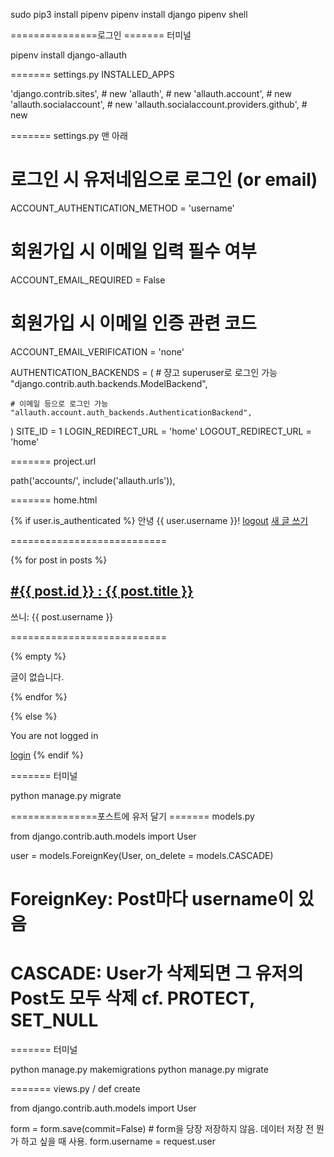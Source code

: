 sudo pip3 install pipenv
pipenv install django
pipenv shell

===============로그인
======= 터미널

pipenv install django-allauth


======= settings.py INSTALLED_APPS

'django.contrib.sites', # new
'allauth', # new
'allauth.account', # new
'allauth.socialaccount', # new
'allauth.socialaccount.providers.github', # new


======= settings.py 맨 아래

# 로그인 시 유저네임으로 로그인 (or email)
ACCOUNT_AUTHENTICATION_METHOD = 'username'
# 회원가입 시 이메일 입력 필수 여부
ACCOUNT_EMAIL_REQUIRED = False
# 회원가입 시 이메일 인증 관련 코드
ACCOUNT_EMAIL_VERIFICATION = 'none'

AUTHENTICATION_BACKENDS = (
    # 쟝고 superuser로 로그인 가능
    "django.contrib.auth.backends.ModelBackend",
    
    # 이메일 등으로 로그인 가능
    "allauth.account.auth_backends.AuthenticationBackend",
)
SITE_ID = 1
LOGIN_REDIRECT_URL = 'home'
LOGOUT_REDIRECT_URL = 'home'


======= project.url

path('accounts/', include('allauth.urls')),


======= home.html

{% if user.is_authenticated %}
  안녕 {{ user.username }}!
<a href="{% url 'account_logout' %}">logout</a>
<a href="{% url 'posts:new' %}">새 글 쓰기</a>
<p>===========================</p>
{% for post in posts %}
    <a href="{% url 'posts:show' post.id %}"><h2>#{{ post.id }} : {{ post.title }}</h2></a>
    <p>쓰니: {{ post.username }}</p>
    <p>===========================</p>
    {% empty %}
    <p>글이 없습니다.</p>
{% endfor %}

{% else %}
  <p>You are not logged in</p>
  <a href="{% url 'account_login' %}">login</a>
{% endif %}


======= 터미널

python manage.py migrate


===============포스트에 유저 달기
======= models.py

from django.contrib.auth.models import User

user = models.ForeignKey(User, on_delete = models.CASCADE)
# ForeignKey: Post마다 username이 있음
# CASCADE: User가 삭제되면 그 유저의 Post도 모두 삭제 cf. PROTECT, SET_NULL


======= 터미널

python manage.py makemigrations
python manage.py migrate


======= views.py / def create

from django.contrib.auth.models import User

form = form.save(commit=False) # form을 당장 저장하지 않음. 데이터 저장 전 뭔가 하고 싶을 때 사용.
form.username = request.user
